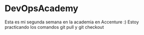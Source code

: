 # DevOpsAcademy
Esta es mi segunda semana en la academia en Accenture :) 
Estoy practicando los comandos git pull y git checkout
